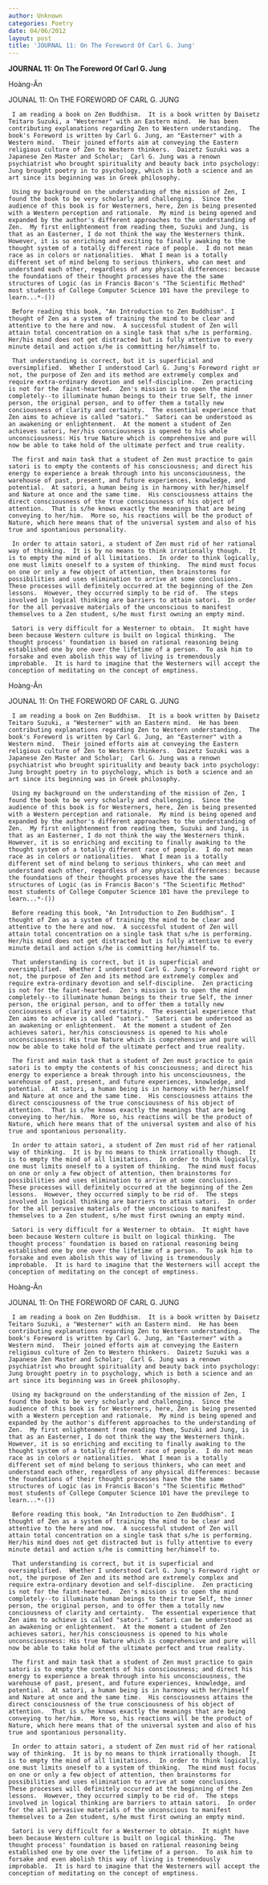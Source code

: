 ```yaml
---
author: Unknown
categories: Poetry
date: 04/06/2012
layout: post
title: 'JOURNAL 11: On The Foreword Of Carl G. Jung'
---
```


**JOURNAL 11: On The Foreword Of Carl G. Jung**

Hoàng-Ân

JOUNAL 11: O­n THE FOREWORD OF CARL G. JUNG

     I am reading a book o­n Zen Buddhism.  It is a book written by Daisetz Teitaro Suzuki, a "Westerner" with an Eastern mind.  He has been contributing explanations regarding Zen to Western understanding.  The book's Foreword is written by Carl G. Jung, an "Easterner" with a Western mind.  Their joined efforts aim at conveying the Eastern religious culture of Zen to Western thinkers.  Daizetz Suzuki was a Japanese Zen Master and Scholar;  Carl G. Jung was a renown psychiatrist who brought spirituality and beauty back into psychology: Jung brought poetry in to psychology, which is both a science and an art since its beginning was in Greek philosophy.

     Using my background o­n the understanding of the mission of Zen, I found the book to be very scholarly and challenging.  Since the audience of this book is for Westerners, here, Zen is being presented with a Western perception and rationale.  My mind is being opened and expanded by the author's different approaches to the understanding of Zen.  My first enlightenment from reading them, Suzuki and Jung, is that as an Easterner, I do not think the way the Westerners think.  However, it is so enriching and exciting to finally awaking to the thought system of a totally different race of people.  I do not mean race as in colors or nationalities.  What I mean is a totally different set of mind belong to serious thinkers, who can meet and understand each other, regardless of any physical differences: because the foundations of their thought processes have the the same structures of Logic (as in Francis Bacon's "The Scientific Method" most students of College Computer Science 101 have the previlege to learn...*-())

     Before reading this book, "An Introduction to Zen Buddhism". I thought of Zen as a system of training the mind to be clear and attentive to the here and now.  A successful student of Zen will attain total concentration o­n a single task that s/he is performing.  Her/his mind does not get distracted but is fully attentive to every minute detail and action s/he is committing her/himself to.

     That understanding is correct, but it is superficial and oversimplified.  Whether I understood Carl G. Jung's Foreword right or not, the purpose of Zen and its method are extremely complex and require extra-ordinary devotion and self-discipline.  Zen practicing is not for the faint-hearted.  Zen's mission is to open the mind completely--to illuminate human beings to their true Self, the inner person, the original person, and to offer them a totally new conciousness of clarity and certainty.  The essential experience that Zen aims to achieve is called "satori."  Satori can be understood as an awakening or enlightenment.  At the moment a student of Zen achieves satori, her/his consciousness is opened to his whole unconsciousness: His true Nature which is comprehensive and pure will now be able to take hold of the ultimate perfect and true reality.

     The first and main task that a student of Zen must practice to gain satori is to empty the contents of his consciousness; and direct his energy to experience a break through into his unconsciousness, the warehouse of past, present, and future experiences, knowledge, and potential.  At satori, a human being is in harmony with her/himself and Nature at o­nce and the same time.  His consciousness attains the direct consciousness of the true consciousness of his object of attention.  That is s/he knows exactly the meanings that are being conveying to her/him.  More so, his reactions will be the product of Nature, which here means that of the universal system and also of his true and spontanious personality.

     In order to attain satori, a student of Zen must rid of her rational way of thinking.  It is by no means to think irrationally though.  It is to empty the mind of all limitations.  In order to think logically, o­ne must limits o­neself to a system of thinking.  The mind must focus o­n o­ne or o­nly a few object of attention, then brainstorms for possibilities and uses elimination to arrive at some conclusions.  These processes will definitely occurred at the beginning of the Zen lessons.  However, they occurred simply to be rid of.  The steps involved in logical thinking are barriers to attain satori.  In order for the all pervasive materials of the unconscious to manifest themselves to a Zen student, s/he must first owning an empty mind.

     Satori is very difficult for a Westerner to obtain.  It might have been because Western culture is built o­n logical thinking.  The thought process' foundation is based o­n rational reasoning being established o­ne by o­ne over the lifetime of a person.  To ask him to forsake and even abolish this way of living is tremendously improbable.  It is hard to imagine that the Westerners will accept the conception of meditating o­n the concept of emptiness.

Hoàng-Ân

JOUNAL 11: O­n THE FOREWORD OF CARL G. JUNG

     I am reading a book o­n Zen Buddhism.  It is a book written by Daisetz Teitaro Suzuki, a "Westerner" with an Eastern mind.  He has been contributing explanations regarding Zen to Western understanding.  The book's Foreword is written by Carl G. Jung, an "Easterner" with a Western mind.  Their joined efforts aim at conveying the Eastern religious culture of Zen to Western thinkers.  Daizetz Suzuki was a Japanese Zen Master and Scholar;  Carl G. Jung was a renown psychiatrist who brought spirituality and beauty back into psychology: Jung brought poetry in to psychology, which is both a science and an art since its beginning was in Greek philosophy.

     Using my background o­n the understanding of the mission of Zen, I found the book to be very scholarly and challenging.  Since the audience of this book is for Westerners, here, Zen is being presented with a Western perception and rationale.  My mind is being opened and expanded by the author's different approaches to the understanding of Zen.  My first enlightenment from reading them, Suzuki and Jung, is that as an Easterner, I do not think the way the Westerners think.  However, it is so enriching and exciting to finally awaking to the thought system of a totally different race of people.  I do not mean race as in colors or nationalities.  What I mean is a totally different set of mind belong to serious thinkers, who can meet and understand each other, regardless of any physical differences: because the foundations of their thought processes have the the same structures of Logic (as in Francis Bacon's "The Scientific Method" most students of College Computer Science 101 have the previlege to learn...*-())

     Before reading this book, "An Introduction to Zen Buddhism". I thought of Zen as a system of training the mind to be clear and attentive to the here and now.  A successful student of Zen will attain total concentration o­n a single task that s/he is performing.  Her/his mind does not get distracted but is fully attentive to every minute detail and action s/he is committing her/himself to.

     That understanding is correct, but it is superficial and oversimplified.  Whether I understood Carl G. Jung's Foreword right or not, the purpose of Zen and its method are extremely complex and require extra-ordinary devotion and self-discipline.  Zen practicing is not for the faint-hearted.  Zen's mission is to open the mind completely--to illuminate human beings to their true Self, the inner person, the original person, and to offer them a totally new conciousness of clarity and certainty.  The essential experience that Zen aims to achieve is called "satori."  Satori can be understood as an awakening or enlightenment.  At the moment a student of Zen achieves satori, her/his consciousness is opened to his whole unconsciousness: His true Nature which is comprehensive and pure will now be able to take hold of the ultimate perfect and true reality.

     The first and main task that a student of Zen must practice to gain satori is to empty the contents of his consciousness; and direct his energy to experience a break through into his unconsciousness, the warehouse of past, present, and future experiences, knowledge, and potential.  At satori, a human being is in harmony with her/himself and Nature at o­nce and the same time.  His consciousness attains the direct consciousness of the true consciousness of his object of attention.  That is s/he knows exactly the meanings that are being conveying to her/him.  More so, his reactions will be the product of Nature, which here means that of the universal system and also of his true and spontanious personality.

     In order to attain satori, a student of Zen must rid of her rational way of thinking.  It is by no means to think irrationally though.  It is to empty the mind of all limitations.  In order to think logically, o­ne must limits o­neself to a system of thinking.  The mind must focus o­n o­ne or o­nly a few object of attention, then brainstorms for possibilities and uses elimination to arrive at some conclusions.  These processes will definitely occurred at the beginning of the Zen lessons.  However, they occurred simply to be rid of.  The steps involved in logical thinking are barriers to attain satori.  In order for the all pervasive materials of the unconscious to manifest themselves to a Zen student, s/he must first owning an empty mind.

     Satori is very difficult for a Westerner to obtain.  It might have been because Western culture is built o­n logical thinking.  The thought process' foundation is based o­n rational reasoning being established o­ne by o­ne over the lifetime of a person.  To ask him to forsake and even abolish this way of living is tremendously improbable.  It is hard to imagine that the Westerners will accept the conception of meditating o­n the concept of emptiness.

Hoàng-Ân

JOUNAL 11: O­n THE FOREWORD OF CARL G. JUNG

     I am reading a book o­n Zen Buddhism.  It is a book written by Daisetz Teitaro Suzuki, a "Westerner" with an Eastern mind.  He has been contributing explanations regarding Zen to Western understanding.  The book's Foreword is written by Carl G. Jung, an "Easterner" with a Western mind.  Their joined efforts aim at conveying the Eastern religious culture of Zen to Western thinkers.  Daizetz Suzuki was a Japanese Zen Master and Scholar;  Carl G. Jung was a renown psychiatrist who brought spirituality and beauty back into psychology: Jung brought poetry in to psychology, which is both a science and an art since its beginning was in Greek philosophy.

     Using my background o­n the understanding of the mission of Zen, I found the book to be very scholarly and challenging.  Since the audience of this book is for Westerners, here, Zen is being presented with a Western perception and rationale.  My mind is being opened and expanded by the author's different approaches to the understanding of Zen.  My first enlightenment from reading them, Suzuki and Jung, is that as an Easterner, I do not think the way the Westerners think.  However, it is so enriching and exciting to finally awaking to the thought system of a totally different race of people.  I do not mean race as in colors or nationalities.  What I mean is a totally different set of mind belong to serious thinkers, who can meet and understand each other, regardless of any physical differences: because the foundations of their thought processes have the the same structures of Logic (as in Francis Bacon's "The Scientific Method" most students of College Computer Science 101 have the previlege to learn...*-())

     Before reading this book, "An Introduction to Zen Buddhism". I thought of Zen as a system of training the mind to be clear and attentive to the here and now.  A successful student of Zen will attain total concentration o­n a single task that s/he is performing.  Her/his mind does not get distracted but is fully attentive to every minute detail and action s/he is committing her/himself to.

     That understanding is correct, but it is superficial and oversimplified.  Whether I understood Carl G. Jung's Foreword right or not, the purpose of Zen and its method are extremely complex and require extra-ordinary devotion and self-discipline.  Zen practicing is not for the faint-hearted.  Zen's mission is to open the mind completely--to illuminate human beings to their true Self, the inner person, the original person, and to offer them a totally new conciousness of clarity and certainty.  The essential experience that Zen aims to achieve is called "satori."  Satori can be understood as an awakening or enlightenment.  At the moment a student of Zen achieves satori, her/his consciousness is opened to his whole unconsciousness: His true Nature which is comprehensive and pure will now be able to take hold of the ultimate perfect and true reality.

     The first and main task that a student of Zen must practice to gain satori is to empty the contents of his consciousness; and direct his energy to experience a break through into his unconsciousness, the warehouse of past, present, and future experiences, knowledge, and potential.  At satori, a human being is in harmony with her/himself and Nature at o­nce and the same time.  His consciousness attains the direct consciousness of the true consciousness of his object of attention.  That is s/he knows exactly the meanings that are being conveying to her/him.  More so, his reactions will be the product of Nature, which here means that of the universal system and also of his true and spontanious personality.

     In order to attain satori, a student of Zen must rid of her rational way of thinking.  It is by no means to think irrationally though.  It is to empty the mind of all limitations.  In order to think logically, o­ne must limits o­neself to a system of thinking.  The mind must focus o­n o­ne or o­nly a few object of attention, then brainstorms for possibilities and uses elimination to arrive at some conclusions.  These processes will definitely occurred at the beginning of the Zen lessons.  However, they occurred simply to be rid of.  The steps involved in logical thinking are barriers to attain satori.  In order for the all pervasive materials of the unconscious to manifest themselves to a Zen student, s/he must first owning an empty mind.

     Satori is very difficult for a Westerner to obtain.  It might have been because Western culture is built o­n logical thinking.  The thought process' foundation is based o­n rational reasoning being established o­ne by o­ne over the lifetime of a person.  To ask him to forsake and even abolish this way of living is tremendously improbable.  It is hard to imagine that the Westerners will accept the conception of meditating o­n the concept of emptiness.
